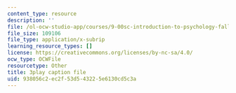 ```yaml
---
content_type: resource
description: ''
file: /ol-ocw-studio-app/courses/9-00sc-introduction-to-psychology-fall-2011/938056c2ec2f53d543225e6130cd5c3a_t73rjeOj0eY.srt
file_size: 109106
file_type: application/x-subrip
learning_resource_types: []
license: https://creativecommons.org/licenses/by-nc-sa/4.0/
ocw_type: OCWFile
resourcetype: Other
title: 3play caption file
uid: 938056c2-ec2f-53d5-4322-5e6130cd5c3a
---
```


